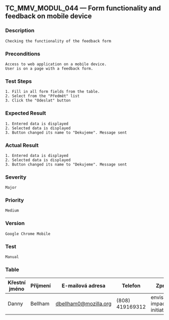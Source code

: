 ## TC_MMV_MODUL_044 — Form functionality and feedback on mobile device

### Description
    Checking the functionality of the feedback form

### Preconditions
    Access to web application on a mobile device.
    User is on a page with a feedback form.

### Test Steps
    1. Fill in all form fields from the table.
    2. Select from the "Předmět" list
    3. Click the "Odeslat" button

### Expected Result
    1. Entered data is displayed
    2. Selected data is displayed
    3. Button changed its name to "Dekujeme". Message sent

### Actual Result
    1. Entered data is displayed
    2. Selected data is displayed
    3. Button changed its name to "Dekujeme". Message sent

### Severity
    Major

### Priority
    Medium

### Version
    Google Chrome Mobile

### Test
    Manual

### Table
|Křestní jméno |	Příjmení |	E-mailová adresa |	Telefon |	Zpráva |
|--------------|-----------|-------------------|----------|--------|
|Danny         | Bellham   |	dbellham0@mozilla.org |	(808) 419169312 |	envisioneer impactful initiatives |
